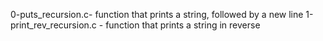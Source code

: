 0-puts_recursion.c- function that prints a string, followed by a new line
1-print_rev_recursion.c - function that prints a string in reverse
